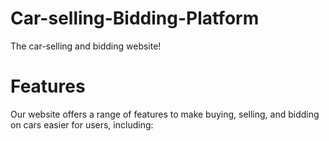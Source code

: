 # Car-selling-Bidding-Platform
The car-selling and bidding website!


# Features
Our website offers a range of features to make buying, selling, and bidding on cars easier for users, including:
